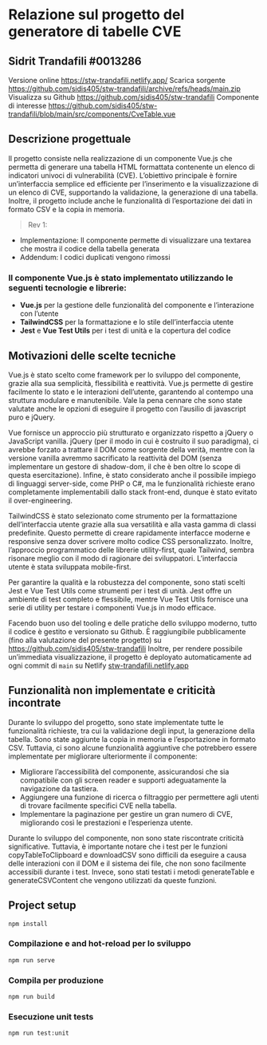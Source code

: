 # Relazione sul progetto del generatore di tabelle CVE
## Sidrit Trandafili #0013286

Versione online https://stw-trandafili.netlify.app/
Scarica sorgente https://github.com/sidis405/stw-trandafili/archive/refs/heads/main.zip
Visualizza su Github https://github.com/sidis405/stw-trandafili
Componente di interesse https://github.com/sidis405/stw-trandafili/blob/main/src/components/CveTable.vue


## Descrizione progettuale
Il progetto consiste nella realizzazione di un componente Vue.js che permetta di generare una tabella HTML formattata contenente un elenco di indicatori univoci di vulnerabilità (CVE). 
L’obiettivo principale è fornire un’interfaccia semplice ed efficiente per l’inserimento e la visualizzazione di un elenco di CVE, supportando la validazione, la generazione di una tabella.
Inoltre, il progetto include anche le funzionalità di l’esportazione dei dati in formato CSV e la copia in memoria.

> Rev 1:   
- Implementazione: Il componente permette di visualizzare una textarea che mostra il codice della tabella generata
- Addendum: I codici duplicati vengono rimossi

### Il componente Vue.js è stato implementato utilizzando le seguenti tecnologie e librerie:

- **Vue.js** per la gestione delle funzionalità del componente e l’interazione con l’utente
- **TailwindCSS** per la formattazione e lo stile dell’interfaccia utente
- **Jest** e **Vue Test Utils** per i test di unità e la copertura del codice

## Motivazioni delle scelte tecniche
Vue.js è stato scelto come framework per lo sviluppo del componente, grazie alla sua semplicità, flessibilità e reattività. Vue.js permette di gestire facilmente lo stato e le interazioni dell’utente, garantendo al contempo una struttura modulare e manutenibile.
Vale la pena cennare che sono state valutate anche le opzioni di eseguire il progetto con l’ausilio di javascript puro e jQuery.

Vue fornisce un approccio più strutturato e organizzato rispetto a jQuery o JavaScript vanilla. jQuery (per il modo in cui è costruito il suo paradigma), ci avrebbe forzato a trattare il DOM come sorgente della verità, mentre con la versione vanilla avremmo sacrificato la reattività del DOM (senza implementare un gestore di shadow-dom, il che è ben oltre lo scope di questa esercitazione).
Infine,  è stato considerato anche il possibile impiego di linguaggi server-side, come PHP o C#, ma le funzionalità richieste erano completamente implementabili dallo stack front-end, dunque è stato evitato il over-engineering.

TailwindCSS è stato selezionato come strumento per la formattazione dell’interfaccia utente grazie alla sua versatilità e alla vasta gamma di classi predefinite. Questo permette di creare rapidamente interfacce moderne e responsive senza dover scrivere molto codice CSS personalizzato.
Inoltre, l’approccio programmatico delle librerie utility-first, quale Tailwind, sembra risonare meglio con il modo di ragionare dei sviluppatori.
L’interfaccia utente è stata sviluppata mobile-first.

Per garantire la qualità e la robustezza del componente, sono stati scelti Jest e Vue Test Utils come strumenti per i test di unità. 
Jest offre un ambiente di test completo e flessibile, mentre Vue Test Utils fornisce una serie di utility per testare i componenti Vue.js in modo efficace.

Facendo buon uso del tooling e delle pratiche dello sviluppo moderno, tutto il codice è gestito e versionato su Github.
È raggiungibile pubblicamente (fino alla valutazione del presente progetto) su https://github.com/sidis405/stw-trandafili
Inoltre, per rendere possibile un’immediata visualizzazione, il progetto è deployato automaticamente ad ogni commit di `main` su Netlify 
[stw-trandafili.netlify.app](stw-trandafili.netlify.app)

## Funzionalità non implementate e criticità incontrate
Durante lo sviluppo del progetto, sono state implementate tutte le funzionalità richieste, tra cui la validazione degli input, la generazione della tabella. Sono state aggiunte la copia in memoria e l’esportazione in formato CSV. Tuttavia, ci sono alcune funzionalità aggiuntive che potrebbero essere implementate per migliorare ulteriormente il componente:

- Migliorare l’accessibilità del componente, assicurandosi che sia compatibile con gli screen reader e supporti adeguatamente la navigazione da tastiera.
- Aggiungere una funzione di ricerca o filtraggio per permettere agli utenti di trovare facilmente specifici CVE nella tabella.
- Implementare la paginazione per gestire un gran numero di CVE, migliorando così le prestazioni e l’esperienza utente.

Durante lo sviluppo del componente, non sono state riscontrate criticità significative. Tuttavia, è importante notare che i test per le funzioni copyTableToClipboard e downloadCSV sono difficili da eseguire a causa delle interazioni con il DOM e il sistema dei file, che non sono facilmente accessibili durante i test. Invece, sono stati testati i metodi generateTable e generateCSVContent che vengono utilizzati da queste funzioni.


## Project setup
```
npm install
```

### Compilazione e and hot-reload per lo sviluppo
```
npm run serve
```

### Compila per produzione
```
npm run build
```

### Esecuzione unit tests
```
npm run test:unit
```
